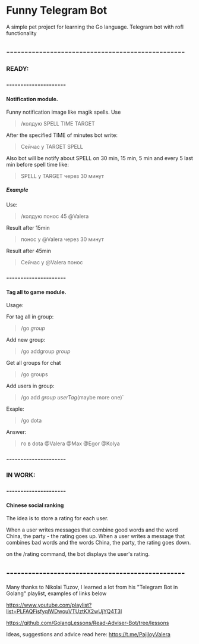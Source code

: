 # Funny Telegram Bot
A simple pet project for learning the Go language. 
Telegram bot with rofl functionality
## -------------------------------------------------
### READY:
### ---------------------
#### Notification module.
Funny notification image like magik spells.
Use
> /колдую SPELL TIME TARGET 

After the specified TIME of minutes bot write:
> Сейчас у TARGET SPELL

Also bot will be notify about SPELL on 30 min, 15 min, 5 min and every 5 last min before spell time like:
> SPELL у TARGET через 30 минут

##### Example
Use:
> /колдую понос 45 @Valera

Result after 15min
> понос у @Valera через 30 минут

Result after 45min
> Сейчас у @Valera понос

### ---------------------
#### Tag all to game module.
Usage:

For tag all in group:
> /go *group*

Add new group:
> /go addgroup *group*
	
Get all groups for chat
> /go groups

Add users in group:
> /go add *group* *userTag*(maybe more one)`

Exaple:
> /go dota

Answer:
> го в dota @Valera @Max @Egor @Kolya

### ---------------------
### IN WORK:
### ---------------------
#### Chinese social ranking

The idea is to store a rating for each user.

When a user writes messages that combine good words and the word China, the party - the rating goes up.
When a user writes a message that combines bad words and the words China, the party, the rating goes down.

on the /rating command, the bot displays the user's rating.

## -------------------------------------------------
Many thanks to Nikolai Tuzov, I learned a lot from his "Telegram Bot in Golang" playlist, examples of links below

https://www.youtube.com/playlist?list=PLFAQFisfyqlWDwouVTUztKX2wUjYQ4T3l

https://github.com/GolangLessons/Read-Adviser-Bot/tree/lessons

Ideas, suggestions and advice read here: https://t.me/PajiloyValera


